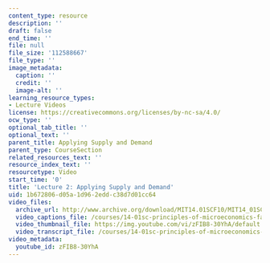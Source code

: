 ```yaml
---
content_type: resource
description: ''
draft: false
end_time: ''
file: null
file_size: '112588667'
file_type: ''
image_metadata:
  caption: ''
  credit: ''
  image-alt: ''
learning_resource_types:
- Lecture Videos
license: https://creativecommons.org/licenses/by-nc-sa/4.0/
ocw_type: ''
optional_tab_title: ''
optional_text: ''
parent_title: Applying Supply and Demand
parent_type: CourseSection
related_resources_text: ''
resource_index_text: ''
resourcetype: Video
start_time: '0'
title: 'Lecture 2: Applying Supply and Demand'
uid: 1b672806-d05a-1d96-2edd-c38d7d01cc64
video_files:
  archive_url: http://www.archive.org/download/MIT14.01SCF10/MIT14_01SCF10_lec02_300k.mp4
  video_captions_file: /courses/14-01sc-principles-of-microeconomics-fall-2011/ed154f425f475ab1b936f068787e1eee_zFIB8-30YhA.vtt
  video_thumbnail_file: https://img.youtube.com/vi/zFIB8-30YhA/default.jpg
  video_transcript_file: /courses/14-01sc-principles-of-microeconomics-fall-2011/d22ce2e9eb9dd3c12417afb4438a8442_zFIB8-30YhA.pdf
video_metadata:
  youtube_id: zFIB8-30YhA
---
```

